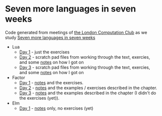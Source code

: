 # Seven more languages in seven weeks

Code generated from meetings of [the London Computation
Club](http://london.computation.club) as we study [Seven more languages
in seven weeks](https://pragprog.com/book/7lang/seven-more-languages-in-seven-weeks)

* Lua
  * [Day 1](./lua/day_1) - just the exercises
  * [Day 2](./lua/day_2) - scratch pad files from working through the text,
    exercies, and some [notes](./lua/day_2/notes.md) on how I got on
  * [Day 3](./lua/day_3) - scratch pad files from working through the text,
    exercies, and some [notes](./lua/day_3/notes.md) on how I got on
* Factor
  * [Day 1](./factor/day_1) - [notes](./factor/day_1/notes,md) and the
    exercises.
  * [Day 2](./factor/day_2) - [notes](./factor/day_2/notes,md) and the
    examples / exercises described in the chapter.
  * [Day 3](./factor/day_3) - [notes](./factor/day_3/notes,md) and the
    examples described in the chapter (I didn't do the exercises (yet)).
* Elm
  * [Day 1](./elm/day_1) - [notes](./elm/day_1/notes,md) only, no exercises
    (yet)
